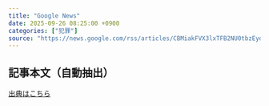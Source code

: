 ```yaml
---
title: "Google News"
date: 2025-09-26 08:25:00 +0900
categories: ["犯罪"]
source: "https://news.google.com/rss/articles/CBMiakFVX3lxTFB2NU0tbzEydlktZ1JodFBWa3FaQUl2ZWE4UkhMaUtNdWU4Qjg4aFRDWTNYb2FYcnB2dl9hUDVKUTU5NnNyY0NqcWcxS0ctbWlxaEpMTVpvUUE1SUVaZ2Z3aTF2MXNGZ1ZneGc?oc=5"
---
```


## 記事本文（自動抽出）
<body class="y0K44d EA71Tc" id="readabilityBody"></body>

[出典はこちら](https://news.google.com/rss/articles/CBMiakFVX3lxTFB2NU0tbzEydlktZ1JodFBWa3FaQUl2ZWE4UkhMaUtNdWU4Qjg4aFRDWTNYb2FYcnB2dl9hUDVKUTU5NnNyY0NqcWcxS0ctbWlxaEpMTVpvUUE1SUVaZ2Z3aTF2MXNGZ1ZneGc?oc=5)
